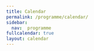 ```yaml
---
title: Calendar
permalink: /programme/calendar/
sidebar:
  nav:  programme
fullcalendar: true
layout: calendar
---
```

